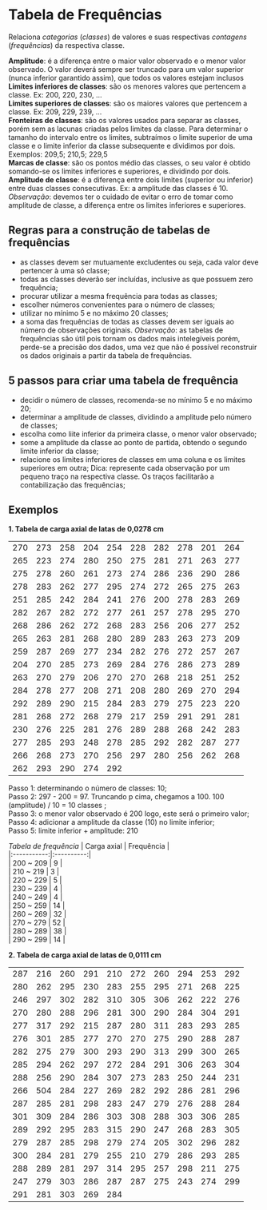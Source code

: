 # Tabela de Frequências
Relaciona *categorias* (*classes*) de valores e suas respectivas *contagens* (*frequências*) da respectiva classe.  

**Amplitude**: é a diferença entre o maior valor observado e o menor valor observado. O valor deverá sempre ser truncado para um valor superior (nunca inferior garantido assim), que todos os valores estejam inclusos  
**Limites inferiores de classes**: são os menores valores que pertencem a classe. Ex: 200, 220, 230, ...  
**Limites superiores de classes**: são os maiores valores que pertencem a classe. Ex: 209, 229, 239, ...  
**Fronteiras de classes**: são os valores usados para separar as classes, porém sem as lacunas criadas pelos limites da classe. Para determinar o tamanho do intervalo entre os limites, subtraímos o limite superior de uma classe e o limite inferior da classe subsequente e dividimos por dois. Exemplos: 209,5; 210,5; 229,5  
**Marcas de classe**: são os pontos médio das classes, o seu valor é obtido somando-se os limites inferiores e superiores, e dividindo por dois.  
**Amplitude de classe**: é a diferença entre dois limites (superior ou inferior) entre duas classes consecutivas. Ex: a amplitude das classes é 10.  
*Observação*:  devemos ter o cuidado de evitar o erro de tomar como amplitude de classe, a diferença entre os limites inferiores e superiores.  

## Regras para a construção de  tabelas de frequências  
+ as classes devem ser mutuamente excludentes ou seja, cada valor deve pertencer à uma só classe;
+ todas as classes deverão ser incluídas, inclusive as que possuem zero frequência;
+ procurar utilizar a mesma frequência para todas as classes;
+ escolher números convenientes para o número de classes;
+ utilizar no mínimo 5 e no máximo 20 classes;
+ a soma das frequências de todas as classes devem ser iguais ao número de observações originais.
*Observação*: as tabelas de frequências são útil pois tornam os dados mais intelegíveis porém, perde-se a precisão dos dados, uma vez que não é possível reconstruir os dados originais a partir da tabela de frequências.

## 5 passos para criar uma tabela de frequência
+ decidir o número de classes, recomenda-se no mínimo 5 e no máximo 20;
+ determinar a amplitude de classes, dividindo a amplitude pelo número de classes;
+ escolha como liite inferior da primeira classe, o menor valor observado;
+ some a amplitude da classe ao ponto de partida, obtendo o segundo limite inferior da classe;
+ relacione  os limites inferiores de classes em uma coluna e os limites superiores em outra;
Dica: represente cada observação por um pequeno traço na respectiva classe. Os traços facilitarão a contabilização das frequências;  


## Exemplos

**1. Tabela de carga axial de latas de 0,0278 cm**  

|   |   |   |   |   |   |   |   |   |   |  
|:-:|:-:|:-:|:-:|:-:|:-:|:-:|:-:|:-:|:-:|  
|270|273|258|204|254|228|282|278|201|264|  
|265|223|274|280|250|275|281|271|263|277|
|275|278|260|261|273|274|286|236|290|286|  
|278|283|262|277|295|274|272|265|275|263|  
|251|285|242|284|241|276|200|278|283|269|  
|282|267|282|272|277|261|257|278|295|270|  
|268|286|262|272|268|283|256|206|277|252|  
|265|263|281|268|280|289|283|263|273|209|  
|259|287|269|277|234|282|276|272|257|267|  
|204|270|285|273|269|284|276|286|273|289|  
|263|270|279|206|270|270|268|218|251|252|  
|284|278|277|208|271|208|280|269|270|294|  
|292|289|290|215|284|283|279|275|223|220|  
|281|268|272|268|279|217|259|291|291|281|  
|230|276|225|281|276|289|288|268|242|283|  
|277|285|293|248|278|285|292|282|287|277|  
|266|268|273|270|256|297|280|256|262|268|   
|262|293|290|274|292|   |   |   |   |   |  

Passo 1: determinando o número de classes: 10;  
Passo 2: 297 - 200 = 97. Truncando p cima, chegamos a 100. 100 (amplitude) / 10 = 10 classes  ;  
Passo 3: o menor valor observado é 200 logo, este será o primeiro valor;  
Passo 4: adicionar a amplitude da classe (10) no limite inferior;  
Passo 5: limite inferior + amplitude: 210

*Tabela de frequência*
| Carga axial | Frequência |  
|:-----------:|:----------:|  
|  200 ~ 209  | 9          |  
|  210 ~ 219  | 3          |  
|  220 ~ 229  | 5          |  
|  230 ~ 239  | 4          |  
|  240 ~ 249  | 4          |  
|  250 ~ 259  | 14         |  
|  260 ~ 269  | 32         |  
|  270 ~ 279  | 52         |  
|  280 ~ 289  | 38         |  
|  290 ~ 299  | 14         |  

**2. Tabela de carga axial de latas de 0,0111 cm**  

|   |   |   |   |   |   |   |   |   |   |  
|:-:|:-:|:-:|:-:|:-:|:-:|:-:|:-:|:-:|:-:|  
|287|216|260|291|210|272|260|294|253|292|
|280|262|295|230|283|255|295|271|268|225|
|246|297|302|282|310|305|306|262|222|276|
|270|280|288|296|281|300|290|284|304|291|
|277|317|292|215|287|280|311|283|293|285|
|276|301|285|277|270|270|275|290|288|287|
|282|275|279|300|293|290|313|299|300|265|
|285|294|262|297|272|284|291|306|263|304|
|288|256|290|284|307|273|283|250|244|231|
|266|504|284|227|269|282|292|286|281|296|
|287|285|281|298|283|247|279|276|288|284|
|301|309|284|286|303|308|288|303|306|285|
|289|292|295|283|315|290|247|268|283|305|
|279|287|285|298|279|274|205|302|296|282|
|300|284|281|279|255|210|279|286|293|285|
|288|289|281|297|314|295|257|298|211|275|
|247|279|303|286|287|287|275|243|274|299|
|291|281|303|269|284|   |   |   |   |   |
